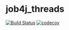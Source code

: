 # job4j_threads
[![Build Status](https://app.travis-ci.com/SlartiBartFast-art/job4j_threads.svg?branch=main)](https://travis-ci.com/SlartiBartFast-art/job4j_threads)
[![codecov](https://codecov.io/gh/SlartiBartFast-art/job4j_threads/branch/main/graph/badge.svg?token=B95C8BOJEF)](https://codecov.io/gh/SlartiBartFast-art/job4j_threads)